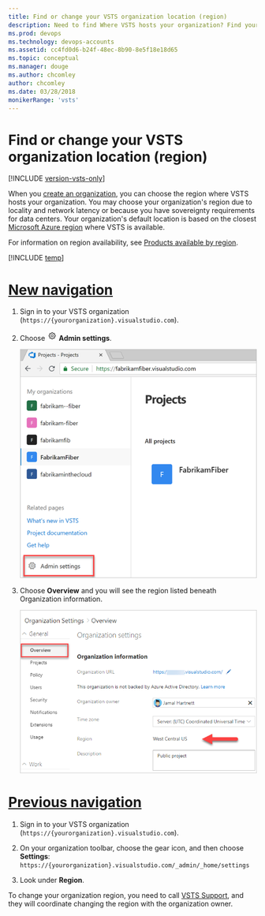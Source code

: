 ```yaml
---
title: Find or change your VSTS organization location (region)
description: Need to find Where VSTS hosts your organization? Find your organization's default location or update your VSTS organization location (region)
ms.prod: devops
ms.technology: devops-accounts
ms.assetid: cc4fd0d6-b24f-48ec-8b90-8e5f18e18d65
ms.topic: conceptual
ms.manager: douge
ms.author: chcomley
author: chcomley
ms.date: 03/28/2018
monikerRange: 'vsts'
---
```


# Find or change your VSTS organization location (region)

[!INCLUDE [version-vsts-only](../../_shared/version-vsts-only.md)]

When you [create an organization](create-organization-msa-or-work-student.md), you can choose the region where VSTS hosts your
organization.  You may choose your organization's region due to locality and network latency or because you have sovereignty
requirements for data centers.  Your organization's default location is based on the closest 
[Microsoft Azure region](https://azure.microsoft.com/regions) 
where VSTS is available.

For information on region availability, see [Products available by region](https://azure.microsoft.com/global-infrastructure/services/).

[!INCLUDE [temp](../../boards/_shared/new-agile-hubs-feature.md)]

# [New navigation](#tab/new-nav)

1. Sign in to your VSTS organization (```https://{yourorganization}.visualstudio.com```).

2. Choose ![gear icon](../../_img/icons/gear-icon.png) **Admin settings**.

   ![Open Admin Settings](_img/_shared/open-admin-settings-vert.png)

3. Choose **Overview** and you will see the region listed beneath Organization information.

   ![Find region in organization settings](_img/change-organization-location/organization-settings-region.png)

# [Previous navigation](#tab/previous-nav)

1. Sign in to your VSTS organization (```https://{yourorganization}.visualstudio.com```).

2. On your organization toolbar, choose the gear icon, and then choose **Settings**: ```https://{yourorganization}.visualstudio.com/_admin/_home/settings```

3. Look under **Region**.

To change your organization region, you need to call [VSTS Support](https://visualstudio.microsoft.com/team-services/support), and 
they will coordinate changing the region with the organization owner.

